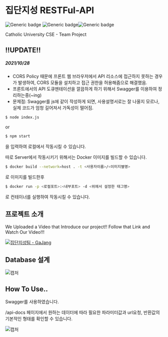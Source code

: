 # 집단지성 RESTFul-API

![Generic badge](https://img.shields.io/badge/Node.js-14.7.5-green.svg) ![Generic badge](https://img.shields.io/badge/NPM-6.14.14-red.svg)![Generic badge](https://img.shields.io/badge/MariaDB-10.3.29-blue.svg) 

Catholic University CSE - Team Project

## !!UPDATE!!

##### 2021/10/28

+ CORS Policy 때문에 프론트 웹 브라우저에서 API 리소스에 접근하지 못하는 경우가 발생하여, CORS 모듈을 설치하고 접근 권한을 허용해줌으로 해결했음.
+ 프론트에서의 API 도큐멘테이션을 깔끔하게 하기 위해서 Swagger를 이용하여 정리하는중(~ing)
+ 문제점: Swagger를 js에 같이 작성하게 되면, 사용설명서로는 잘 나올지 모르나, 실제 코드가 엄청 길어져서 가독성이 떨어짐.

```bash
$ node index.js
```

or

```bash
$ npm start
```

을 입력하여 로컬에서 작동시킬 수 있습니다.



따로 Server에서 작동시키기 위해서는 Docker 이미지를 빌드할 수 있습니다.

```bash
$ docker build --network=host . -t <사용자이름>/<이미지별명>
```

로 이미지를 빌드한후

```bash
$ docker run -p <로컬포트>:<내부포트> -d <위에서 설정한 태그명>
```

로 컨테이너를 실행하여 작동시킬 수 있습니다.



## 프로젝트 소개

We Uploaded a Video that Introduce our project!! Follow that Link and Watch Our Video!!!

[![집단지성팀 - GaJang](http://img.youtube.com/vi/gkDq_8E4apw/0.jpg)](https://youtu.be/gkDq_8E4apw)



## Database 설계

![캡처](https://github.com/CSE2021/server/blob/main/database/ERD.png)



## How To Use..

Swagger를 사용하였습니다.

/api-docs 페이지에서 원하는 데이터에 따라 필요한 파라미터값과 url요청, 반환값의 기본적인 형태를 확인할 수 있습니다. 

<Sample>

![캡처](https://github.com/CSE2021/server/blob/main/swagger/example.png)